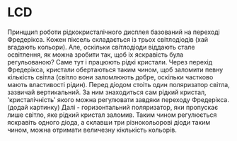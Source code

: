 # LCD

Принццип роботи рідкокристалічного дисплея базований на переході Фредерікса.
Кожен піксель складається із трьох світлодіодів (хай вгадають кольори). 
Але, оскільки світлодіоди віддають стале освітлення, як можна зробити так, щоб іх яскравість була регульованою?
Саме тут і працюють рідкі кристали. Через перехід Фредерікса, кристали обертаються таким чином, щоб заломити певну кількість світла (світло вони заломлюють добре, оскільки частково мають властивості рідин). Перед діодом стоіть один поляризатор світла, зазвичай вертикальний. За ним знаходиться сам рідкий кристал, 'кристалічність' якого можна регулювати завдяки переходу Фредерікса. (додай картинку)
Далі - горизонтальний поляризатор, яки пропускає лише світло, яке рідкий кристал заломив. Таким чином регулюється яскравіть одного діода, а склавши три різнокольорові діоди таким чином, можна отримати величезну кіклькість кольорів.
